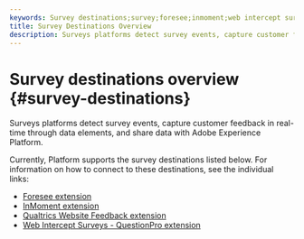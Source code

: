 ```yaml
---
keywords: Survey destinations;survey;foresee;inmoment;web intercept surveys;qualtrics
title: Survey Destinations Overview
description: Surveys platforms detect survey events, capture customer feedback in real-time through data elements, and share data with Adobe Experience Platform.
---
```


# Survey destinations overview {#survey-destinations}

Surveys platforms detect survey events, capture customer feedback in real-time through data elements, and share data with Adobe Experience Platform.

Currently, Platform supports the survey destinations listed below. For information on how to connect to these destinations, see the individual links:

- [Foresee extension](./foresee.md)
- [InMoment extension](./inmoment.md)
- [Qualtrics Website Feedback extension](./qualtrics.md)
- [Web Intercept Surveys - QuestionPro extension](./web-intercept-surveys.md)
